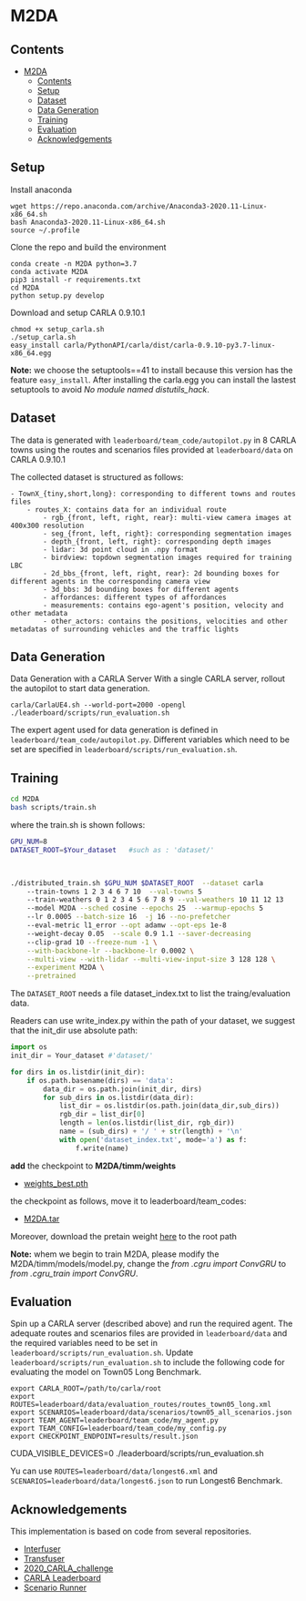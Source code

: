 # M2DA

## Contents
- [M2DA](#m2da)
  - [Contents](#contents)
  - [Setup](#setup)
  - [Dataset](#dataset)
  - [Data Generation](#data-generation)
  - [Training](#training)
  - [Evaluation](#evaluation)
  - [Acknowledgements](#acknowledgements)

## Setup
Install anaconda
```Shell
wget https://repo.anaconda.com/archive/Anaconda3-2020.11-Linux-x86_64.sh
bash Anaconda3-2020.11-Linux-x86_64.sh
source ~/.profile
```

Clone the repo and build the environment

```Shell
conda create -n M2DA python=3.7
conda activate M2DA
pip3 install -r requirements.txt
cd M2DA
python setup.py develop
```

Download and setup CARLA 0.9.10.1
```Shell
chmod +x setup_carla.sh
./setup_carla.sh
easy_install carla/PythonAPI/carla/dist/carla-0.9.10-py3.7-linux-x86_64.egg
```

**Note:** we choose the setuptools==41 to install because this version has the feature `easy_install`. After installing the carla.egg you can install the lastest setuptools to avoid *No module named distutils_hack*.



## Dataset
The data is generated with ```leaderboard/team_code/autopilot.py``` in 8 CARLA towns using the routes and scenarios files provided at ```leaderboard/data``` on CARLA 0.9.10.1

The collected dataset is structured as follows:
```
- TownX_{tiny,short,long}: corresponding to different towns and routes files
    - routes_X: contains data for an individual route
        - rgb_{front, left, right, rear}: multi-view camera images at 400x300 resolution
        - seg_{front, left, right}: corresponding segmentation images
        - depth_{front, left, right}: corresponding depth images
        - lidar: 3d point cloud in .npy format
        - birdview: topdown segmentation images required for training LBC
        - 2d_bbs_{front, left, right, rear}: 2d bounding boxes for different agents in the corresponding camera view
        - 3d_bbs: 3d bounding boxes for different agents
        - affordances: different types of affordances
        - measurements: contains ego-agent's position, velocity and other metadata
        - other_actors: contains the positions, velocities and other metadatas of surrounding vehicles and the traffic lights
```

## Data Generation
Data Generation with a CARLA Server
With a single CARLA server, rollout the autopilot to start data generation.
```Shell
carla/CarlaUE4.sh --world-port=2000 -opengl
./leaderboard/scripts/run_evaluation.sh
```
The expert agent used for data generation is defined in ```leaderboard/team_code/autopilot.py```. Different variables which need to be set are specified in ```leaderboard/scripts/run_evaluation.sh```. 


## Training

```bash
cd M2DA
bash scripts/train.sh
```
where the train.sh is shown follows:
```bash
GPU_NUM=8
DATASET_ROOT=$Your_dataset   #such as : 'dataset/'


 
./distributed_train.sh $GPU_NUM $DATASET_ROOT  --dataset carla     
    --train-towns 1 2 3 4 6 7 10  --val-towns 5 
    --train-weathers 0 1 2 3 4 5 6 7 8 9 --val-weathers 10 11 12 13 
    --model M2DA --sched cosine --epochs 25  --warmup-epochs 5 
    --lr 0.0005 --batch-size 16  -j 16 --no-prefetcher 
    --eval-metric l1_error --opt adamw --opt-eps 1e-8 
    --weight-decay 0.05  --scale 0.9 1.1 --saver-decreasing 
    --clip-grad 10 --freeze-num -1 \
    --with-backbone-lr --backbone-lr 0.0002 \
    --multi-view --with-lidar --multi-view-input-size 3 128 128 \
    --experiment M2DA \
    --pretrained
```

The `DATASET_ROOT` needs a file dataset_index.txt to list the traing/evaluation data. 

Readers can use write_index.py within the path of your dataset, we suggest that the init_dir use absolute path:

```python
import os
init_dir = Your_dataset #'dataset/'

for dirs in os.listdir(init_dir):
    if os.path.basename(dirs) == 'data':
        data_dir = os.path.join(init_dir, dirs)
        for sub_dirs in os.listdir(data_dir):
            list_dir = os.listdir(os.path.join(data_dir,sub_dirs))
            rgb_dir = list_dir[0]
            length = len(os.listdir(list_dir, rgb_dir))
            name = (sub_dirs) + '/ ' + str(length) + '\n'
            with open('dataset_index.txt', mode='a') as f:
                f.write(name)

```

**add** the checkpoint to **M2DA/timm/weights**
- [weights_best.pth](https://cloud.tsinghua.edu.cn/f/9f42b1b6795644ad8c8a/?dl=1)

the checkpoint as follows, move it to leaderboard/team_codes:
- [M2DA.tar](https://cloud.tsinghua.edu.cn/f/b9d5ad6332774b7baaf0/?dl=1)
  
Moreover, download the pretain weight [here](http://43.159.60.142/s/p2CN) to the root path

**Note:** whem we begin to train M2DA, please modify the M2DA/timm/models/model.py, change the *from .cgru import ConvGRU* to *from .cgru_train import ConvGRU*.

## Evaluation
Spin up a CARLA server (described above) and run the required agent. The adequate routes and scenarios files are provided in ```leaderboard/data``` and the required variables need to be set in ```leaderboard/scripts/run_evaluation.sh```.
Update ```leaderboard/scripts/run_evaluation.sh``` to include the following code for evaluating the model on Town05 Long Benchmark.
```shell
export CARLA_ROOT=/path/to/carla/root
export ROUTES=leaderboard/data/evaluation_routes/routes_town05_long.xml
export SCENARIOS=leaderboard/data/scenarios/town05_all_scenarios.json
export TEAM_AGENT=leaderboard/team_code/my_agent.py
export TEAM_CONFIG=leaderboard/team_code/my_config.py
export CHECKPOINT_ENDPOINT=results/result.json
```

CUDA_VISIBLE_DEVICES=0 ./leaderboard/scripts/run_evaluation.sh

Yu can use `ROUTES=leaderboard/data/longest6.xml` and `SCENARIOS=leaderboard/data/longest6.json` to run Longest6 Benchmark.





## Acknowledgements
This implementation is based on code from several repositories.
- [Interfuser](https://github.com/opendilab/InterFuser.git)
- [Transfuser](https://github.com/autonomousvision/transfuser)
- [2020_CARLA_challenge](https://github.com/bradyz/2020_CARLA_challenge)
- [CARLA Leaderboard](https://github.com/carla-simulator/leaderboard)
- [Scenario Runner](https://github.com/carla-simulator/scenario_runner)

